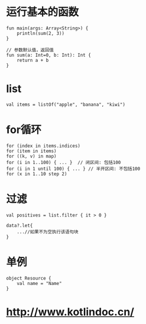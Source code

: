 
# 运行基本的函数

	fun main(args: Array<String>) {
	    println(sum(2, 3))
	}
	
	// 参数默认值，返回值
	fun sum(a: Int=0, b: Int): Int {
	    return a + b
	}


# list

	val items = listOf("apple", "banana", "kiwi")
    



# for循环

	for (index in items.indices) 
	for (item in items)
	for ((k, v) in map) 
	for (i in 1..100) { ... }  // 闭区间: 包括100
	for (i in 1 until 100) { ... } // 半开区间: 不包括100
	for (x in 1..10 step 2) 


# 过滤

	val positives = list.filter { it > 0 }

	data?.let{
		...//如果不为空执行该语句块
	}


# 单例

	object Resource {
		val name = "Name"
	}




# http://www.kotlindoc.cn/